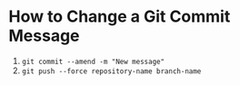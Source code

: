 # How to Change a Git Commit Message

1. `git commit --amend -m "New message"`
1. `git push --force repository-name branch-name`
